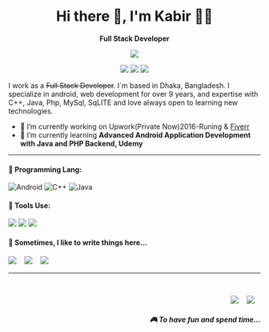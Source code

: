 <h1 align='center'> Hi there 👋, I'm Kabir 👩‍💻 </h1>
<p align='center'>
 <b> Full Stack Developer</b>
</p>

<p align='center'>
  <a href="#"><img src="https://visitor-badge.glitch.me/badge?page_id=n3o-d4rk3r??style=for-the-badge&logo=appveyor"></a>
</p>

<p align='center'>
<a href="https://twitter.com/ictd_kabir"><img src="https://img.shields.io/badge/twitter-%231DA1F2.svg?&style=for-the-badge&logo=twitter&logoColor=white" /></a>
 <a href="https://www.linkedin.com/in/ictd-kabir/"><img src="https://img.shields.io/badge/linkedin-%230077B5.svg?&style=for-the-badge&logo=linkedin&logoColor=white" /></a>
  <a href="mailto:akabir.csesub@yahoo.com?subject=Olá%20Stefany"><img src="https://img.shields.io/badge/gmail-%23D14836.svg?&style=for-the-badge&logo=gmail&logoColor=white" /></a>
</p>

I work as a ~~Full Stack Developer~~. I´m based in Dhaka, Bangladesh. I specialize in android, web development for over 9 years, and expertise with C++, Java, Php, MySql, SqLITE and love always open to learning new technologies.

- 🔭 I’m currently working on Upwork(Private Now)2016-Runing & [Fiverr](https://www.fiverr.com/ictdkabir2011)
- 🌱 I’m currently learning **Advanced Android Application Development with Java and PHP Backend, Udemy**

<hr>

<p align='right'>
<h4>💬 Programming Lang:</h4>

![Android](https://img.shields.io/badge/Android-%23121011.svg?&style=for-the-badge&logo=Android&logoColor=#A4c639)
![C++](https://img.shields.io/badge/C++-%230095D5.svg?&style=for-the-badge&logo=cprogramming&logoColor=white)
![Java](https://img.shields.io/badge/java-%230095D5.svg?&style=for-the-badge&logo=java&logoColor=white)

<h4>💬 Tools Use:</h4>

<a href="https://dev.to/n3od4rk3r"><img src="https://img.shields.io/badge/Android Studio-%230A0A0A.svg?&style=for-the-badge&logo=dev-dot-to&logoColor=white" /></a> <a href="https://dev.to/n3od4rk3r"><img src="https://img.shields.io/badge/Visual Code Studio-%230A0A0A.svg?&style=for-the-badge&logo=dev-dot-to&logoColor=white" /></a>
 <a href="https://dev.to/n3od4rk3r"><img src="https://img.shields.io/badge/Sublime-%230A0A0A.svg?&style=for-the-badge&logo=dev-dot-to&logoColor=white" /></a>&nbsp;&nbsp;&nbsp;
</p>
<p align='right'>
<h4>💬 Sometimes, I like to write things here...</h4>
  <a href="https://dev.to/n3od4rk3r" target="_blank"><img src="https://img.shields.io/badge/DEV.TO-%230A0A0A.svg?&style=for-the-badge&logo=dev-dot-to&logoColor=white" /></a>&nbsp;&nbsp;&nbsp;
  <a href="https://medium.com/@n3od4rk3r" target="_blank"><img src="https://img.shields.io/badge/medium-%2312100E.svg?&style=for-the-badge&logo=medium&logoColor=white" /></a>&nbsp;&nbsp;&nbsp;
  <a href="https://n3o-d4rk3r.github.io/" target="_blank"><img src="https://img.shields.io/badge/-My%20Blog-17bf63?&style=for-the-badge&logo=blog&logoColor=black" /></a>&nbsp;&nbsp;&nbsp;
</p>

<hr>

<br>
<p align="right">
  <a href="https://open.spotify.com/playlist/2w8GYqYdH6ve3g0nGcJcgE?si=7bCl8yynR2Saz4VPR6mDXQ" target="_blank"><img src="https://img.shields.io/badge/spotify-%231ED760.svg?&style=for-the-badge&logo=spotify&logoColor=white" /></a>&nbsp;&nbsp;&nbsp;
  <a href="steamcommunity.com/id/n3o-d4rk3r" target="_blank"><img src="https://img.shields.io/badge/Steam-%23000000.svg?&style=for-the-badge&logo=steam&logoColor=white" /></a>&nbsp;&nbsp;&nbsp;
  <h5 align="right">🎮 To have fun and spend time...</h5>
</p>

